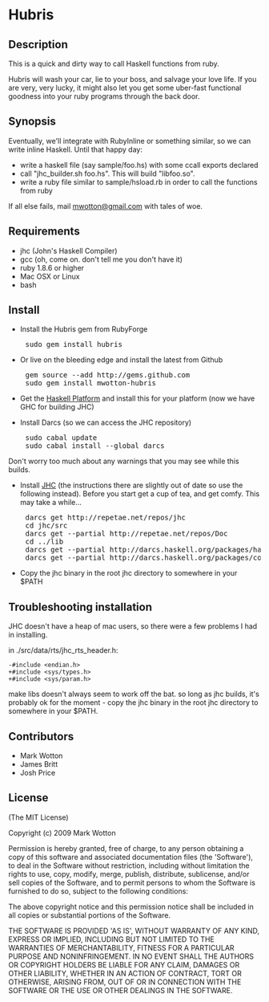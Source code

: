 # Hubris

## Description

This is a quick and dirty way to call Haskell functions from ruby.

Hubris will wash your car, lie to your boss, and salvage your love life.
If you are very, very lucky, it might also let you get some uber-fast
functional goodness into your ruby programs through the back door.

## Synopsis

Eventually, we'll integrate with RubyInline or something similar, 
so we can write inline Haskell. Until that happy day:

* write a haskell file (say sample/foo.hs) with some ccall exports declared
* call "jhc_builder.sh foo.hs". This will build "libfoo.so".
* write a ruby file similar to sample/hsload.rb in order to call the functions from ruby

If all else fails, mail mwotton@gmail.com with tales of woe.

## Requirements


* jhc (John's Haskell Compiler)
* gcc (oh, come on. don't tell me you don't have it)
* ruby 1.8.6 or higher
* Mac OSX or Linux
* bash

## Install

- Install the Hubris gem from RubyForge

<pre>
    sudo gem install hubris
</pre>

- Or live on the bleeding edge and install the latest from Github

<pre>
    gem source --add http://gems.github.com
    sudo gem install mwotton-hubris
</pre>

- Get the [Haskell Platform][haskell_platform] and install this for your platform (now we have GHC for building JHC)

- Install Darcs (so we can access the JHC repository)

<pre>
    sudo cabal update
    sudo cabal install --global darcs
</pre>

  Don't worry too much about any warnings that you may see while this builds.

- Install [JHC][jhc] (the instructions there are slightly out of date so use the following instead). Before you start get a cup of tea, and get comfy. This may take a while...

<pre>
    darcs get http://repetae.net/repos/jhc
    cd jhc/src
    darcs get --partial http://repetae.net/repos/Doc
    cd ../lib
    darcs get --partial http://darcs.haskell.org/packages/haskell98
    darcs get --partial http://darcs.haskell.org/packages/containers
</pre>

- Copy the jhc binary in the root jhc directory to somewhere in your $PATH

## Troubleshooting installation

JHC doesn't have a heap of mac users, so there were a few problems I had in installing.

in ./src/data/rts/jhc_rts_header.h:

    -#include <endian.h>
    +#include <sys/types.h>
    +#include <sys/param.h>

make libs doesn't always seem to work off the bat. so long as jhc builds, it's probably ok
for the moment - copy the jhc binary in the root jhc directory to somewhere in your $PATH.

## Contributors

* Mark Wotton
* James Britt
* Josh Price

## License

(The MIT License)

Copyright (c) 2009 Mark Wotton

Permission is hereby granted, free of charge, to any person obtaining
a copy of this software and associated documentation files (the
'Software'), to deal in the Software without restriction, including
without limitation the rights to use, copy, modify, merge, publish,
distribute, sublicense, and/or sell copies of the Software, and to
permit persons to whom the Software is furnished to do so, subject to
the following conditions:

The above copyright notice and this permission notice shall be
included in all copies or substantial portions of the Software.

THE SOFTWARE IS PROVIDED 'AS IS', WITHOUT WARRANTY OF ANY KIND,
EXPRESS OR IMPLIED, INCLUDING BUT NOT LIMITED TO THE WARRANTIES OF
MERCHANTABILITY, FITNESS FOR A PARTICULAR PURPOSE AND NONINFRINGEMENT.
IN NO EVENT SHALL THE AUTHORS OR COPYRIGHT HOLDERS BE LIABLE FOR ANY
CLAIM, DAMAGES OR OTHER LIABILITY, WHETHER IN AN ACTION OF CONTRACT,
TORT OR OTHERWISE, ARISING FROM, OUT OF OR IN CONNECTION WITH THE
SOFTWARE OR THE USE OR OTHER DEALINGS IN THE SOFTWARE.


[haskell_platform]: http://hackage.haskell.org/platform/
[jhc]: http://repetae.net/computer/jhc/

